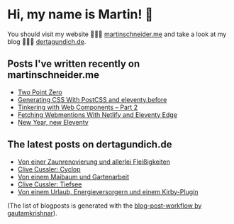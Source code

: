 # Hi, my name is Martin! 👋 
You should visit my website 👨🏼‍💻  [martinschneider.me](https://martinschneider.me) and take a look at my blog 🤷🏼‍♂️ [dertagundich.de](https://www.dertagundich.de).

## Posts I've written recently on martinschneider.me
<!-- MSME-POST-LIST:START -->
- [Two Point Zero](https://martinschneider.me/articles/two-point-zero/)
- [Generating CSS With PostCSS and eleventy.before](https://martinschneider.me/articles/generating-css-with-postcss-and-eleventy-before/)
- [Tinkering with Web Components – Part 2](https://martinschneider.me/articles/tinkering-with-web-components-part-2/)
- [Fetching Webmentions With Netlify and Eleventy Edge](https://martinschneider.me/articles/fetching-webmentions-with-netlify-and-eleventy-edge/)
- [New Year, new Eleventy](https://martinschneider.me/articles/new-year-new-eleventy/)
<!-- MSME-POST-LIST:END -->

## The latest posts on dertagundich.de
<!-- DTUI-POST-LIST:START -->
- [Von einer Zaunrenovierung und allerlei Fleißigkeiten](https://www.dertagundich.de/blog/2024/05/von-einer-zaunrenovierung-und-allerlei-fleissigkeiten)
- [Clive Cussler: Cyclop](https://www.dertagundich.de/blog/2024/05/clive-cussler-cyclop)
- [Von einem Maibaum und Gartenarbeit](https://www.dertagundich.de/blog/2024/05/von-einem-maibaum-und-gartenarbeit)
- [Clive Cussler: Tiefsee](https://www.dertagundich.de/blog/2024/04/clive-cussler-tiefsee)
- [Von einem Urlaub, Energieversorgern und einem Kirby-Plugin](https://www.dertagundich.de/blog/2024/04/von-einem-urlaub-energieversorgern-und-einem-kirby-plugin)
<!-- DTUI-POST-LIST:END -->

(The list of blogposts is generated with the [blog-post-workflow by gautamkrishnar](https://github.com/gautamkrishnar/blog-post-workflow)).
